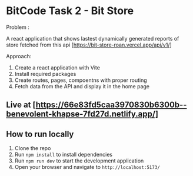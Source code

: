 # BitCode Task 2 - Bit Store

Problem :

A react application that shows lastest dynamically generated reports of store fetched from this api [https://bit-store-roan.vercel.app/api/v1/]

Approach:

1. Create a react application with Vite
2. Install required packages
3. Create routes, pages, compoentns with proper routing
4. Fetch data from the API and display it in the home page

## Live at [https://66e83fd5caa3970830b6300b--benevolent-khapse-7fd27d.netlify.app/]

## How to run locally

1. Clone the repo
2. Run `npm install` to install dependencies
3. Run `npm run dev` to start the development application
4. Open your browser and navigate to `http://localhost:5173/`

